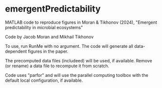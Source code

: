 # emergentPredictability
MATLAB code to reproduce figures in Moran &amp; Tikhonov (2024), "Emergent predictability in microbial ecosystems"

Code by Jacob Moran and Mikhail Tikhonov

To use, run RunMe with no argument. The code will generate all data-dependent figures in the paper.

The precomputed data files (includeed) will be used, if available. Remove (or rename) a data file to recompute it from scratch.

Code uses "parfor" and will use the parallel computing toolbox with the default local configuration, if available.
